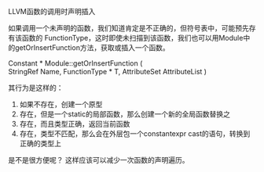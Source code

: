 LLVM函数的调用时声明插入

如果调用一个未声明的函数，我们知道肯定是不正确的，但符号表中，可能预先存有该函数的	FunctionType，这时即使未扫描到该函数，我们也可以用Module中的getOrInsertFunction方法，获取或插入一个函数。


Constant * Module::getOrInsertFunction (	
	StringRef 		Name,
	FunctionType * 	T,
	AttributeSet 	AttributeList 
)

其行为是这样的：
1. 如果不存在，创建一个原型
2. 存在，但是一个static的局部函数，那么创建一个新的全局函数替换之
3. 存在，而且类型正确，返回当前函数
4. 存在，类型不匹配，那么会在外层包一个constantexpr cast的语句，转换到正确的类型上

是不是很方便呢？
这样应该可以减少一次函数的声明遍历。

